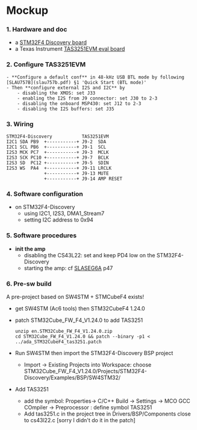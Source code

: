 # Mockup

### 1. **Hardware and doc**
  - a [STM32F4 Discovery board](https://www.st.com/en/)
  - a Texas Instrument [TAS3251EVM eval board](http://www.ti.com/tool/TAS3251EVM)

### 2. **Configure TAS3251EVM**
    - **Configure a default conf** in 48-kHz USB BTL mode by following [SLAU757B](slau757b.pdf) §1 'Quick Start (BTL mode)'
    - Then **configure external I2S and I2C** by
        - disabling the XMOS: set J33
        - enabling the I2S from J9 connector: set J30 to 2-3
        - disabling the onboard MSP430: set J12 to 2-3
        - disabling the I2S buffers: set J35

### 3. **Wiring**

```
STM32F4-Discovery           TAS3251EVM
I2C1 SDA PB9  +-----------+ J9-2  SDA
I2C1 SCL PB6  +-----------+ J9-1  SCL
I2S3 MCK PC7  +-----------+ J9-3  MCLK
I2S3 SCK PC10 +-----------+ J9-7  BCLK
I2S3 SD  PC12 +-----------+ J9-5  SDIN
I2S3 WS  PA4  +-----------+ J9-11 LRCLK
              +-----------+ J9-13 MUTE
              +-----------+ J9-14 AMP RESET
```

### 4. **Software configuration**
  - on STM32F4-Discovery
    - using I2C1, I2S3, DMA1_Stream7
    - setting I2C address to 0x94

### 5. **Software procedures**
  - **init the amp**
    - disabling the CS43L22: set and keep PD4 low on the STM32F4-Discovery
    - starting the amp: cf [SLASEG6A](tas3251.pdf) p47

### 6. **Pre-sw build**

  A pre-project based on SW4STM + STMCubeF4 exists!

  - get SW4STM (Ac6 tools) then STM32CubeF4 1.24.0

  - patch STM32Cube_FW_F4_V1.24.0 to add TAS3251

    ```
    unzip en.STM32Cube_FW_F4_V1.24.0.zip
    cd STM32Cube_FW_F4_V1.24.0 && patch --binary -p1 < ../ada_STM32CubeF4_tas3251.patch
    ```

  - Run SW4STM then import the STM32F4-Discovery BSP project
      - Import -> Existing Projects into Workspace: choose STM32Cube_FW_F4_V1.24.0/Projects/STM32F4-Discovery/Examples/BSP/SW4STM32/
  - Add TAS3251
    - add the symbol: Properties-> C/C++ Build -> Settings -> MCO GCC COmpiler -> Preprocessor : define symbol TAS3251
    - Add tas3251.c in the project tree in Drivers/BSP/Components close to cs43l22.c [sorry I didn't do it in the patch]

